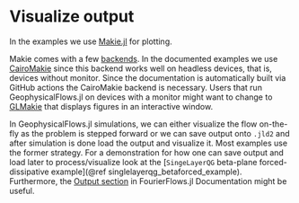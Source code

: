 # Visualize output

In the examples we use [Makie.jl](https://makie.juliaplots.org/stable/) for plotting.

Makie comes with a few [backends](https://makie.juliaplots.org/stable/#makie_ecosystem). In the documented examples
we use [CairoMakie](https://makie.juliaplots.org/stable/documentation/backends/cairomakie/) since this backend
works well on headless devices, that is, devices without monitor. Since the documentation is automatically
built via GitHub actions the CairoMakie backend is necessary. Users that run GeophysicalFlows.jl on
devices with a monitor might want to change to [GLMakie](https://makie.juliaplots.org/stable/documentation/backends/glmakie/)
that displays figures in an interactive window.

In GeophysicalFlows.jl simulations, we can either visualize the flow on-the-fly as the problem is stepped forward or
we can save output onto `.jld2` and after simulation is done load the output and visualize it. Most examples use the
former strategy. For a demonstration for how one can save output and load later to process/visualize look at the
[`SingeLayerQG` beta-plane forced-dissipative example](@ref singlelayerqg_betaforced_example). Furthermore, the
[Output section](https://fourierflows.github.io/FourierFlowsDocumentation/stable/output/) in FourierFlows.jl Documentation
might be useful.
